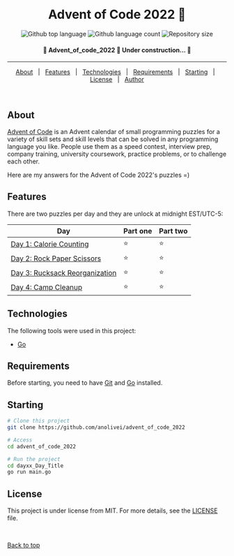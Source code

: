 <div align="center" id="top"> 

  &#xa0;

</div>

<h1 align="center"> Advent of Code 2022 🌟 </h1>

<p align="center">
  <img alt="Github top language" src="https://img.shields.io/github/languages/top/anolivei/advent_of_code_2022?color=335CFF">

  <img alt="Github language count" src="https://img.shields.io/github/languages/count/anolivei/advent_of_code_2022?color=335CFF">

  <img alt="Repository size" src="https://img.shields.io/github/repo-size/anolivei/advent_of_code_2022?color=335CFF">

</p>


<h4 align="center"> 
	🚧  Advent_of_code_2022 🌟 Under construction...  🚧
</h4> 

<hr>

<p align="center">
  <a href="#about">About</a> &#xa0; | &#xa0; 
  <a href="#features">Features</a> &#xa0; | &#xa0;
  <a href="#technologies">Technologies</a> &#xa0; | &#xa0;
  <a href="#requirements">Requirements</a> &#xa0; | &#xa0;
  <a href="#starting">Starting</a> &#xa0; | &#xa0;
  <a href="#license">License</a> &#xa0; | &#xa0;
  <a href="https://github.com/anolivei" target="_blank">Author</a>
</p>

<br>

## About ##
[Advent of Code](https://adventofcode.com/2022/about) is an Advent calendar of
small programming puzzles for a variety  of skill sets and skill levels that
can be solved in any programming language you like.
People use them as a speed contest, interview prep, company training,
university coursework, practice problems, or to challenge each other.

Here are my answers for the Advent of Code 2022's puzzles =)

## Features ##

There are two puzzles per day and they are unlock at midnight EST/UTC-5:

| Day | Part one | Part two |
| --- | ------- | -------- |
| [Day 1: Calorie Counting](https://github.com/anolivei/advent_of_code_2021/tree/main/day01_Sonar_Sweep)| ⭐️ | ⭐️ |
| [Day 2: Rock Paper Scissors](https://github.com/anolivei/advent_of_code_2021/tree/main/day02_Dive)| ⭐️ | ⭐️ |
| [Day 3: Rucksack Reorganization](https://github.com/anolivei/advent_of_code_2021/tree/main/day03_Binary_Diagnostic) | ⭐️ | ⭐️ |
| [Day 4: Camp Cleanup](https://github.com/anolivei/advent_of_code_2021/tree/main/day04_Giant_Squid)| ⭐️ | ⭐️ |

## Technologies ##

The following tools were used in this project:
- [Go](https://go.dev/)

## Requirements ##

Before starting, you need to have [Git](https://git-scm.com) and [Go](https://go.dev/) installed.

## Starting ##

```bash
# Clone this project
git clone https://github.com/anolivei/advent_of_code_2022

# Access
cd advent_of_code_2022

# Run the project
cd dayxx_Day_Title
go run main.go

```

## License ##

This project is under license from MIT. For more details, see the [LICENSE](LICENSE.md) file.


&#xa0;

<a href="#top">Back to top</a>
